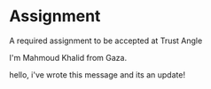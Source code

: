 # Assignment
A required assignment to be accepted at Trust Angle


I'm Mahmoud Khalid from Gaza.

hello, i've wrote this message and its an update!
